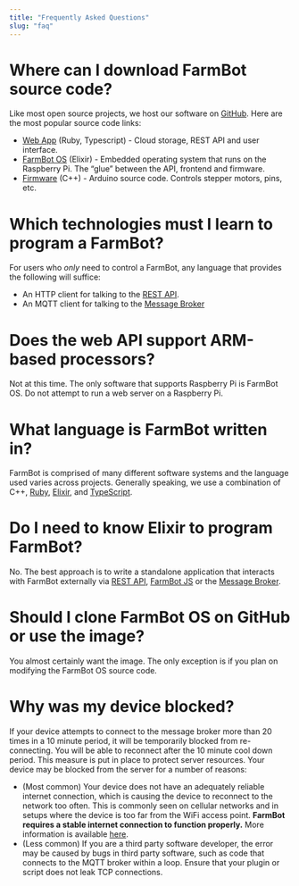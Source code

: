 ```yaml
---
title: "Frequently Asked Questions"
slug: "faq"
---
```


# Where can I download FarmBot source code?
Like most open source projects, we host our software on [GitHub](https://github.com/farmbot). Here are the most popular source code links:
  * [Web App](https://github.com/FarmBot/Farmbot-Web-App) (Ruby, Typescript) - Cloud storage, REST API and user interface.
  * [FarmBot OS](https://github.com/FarmBot/farmbot_os) (Elixir) - Embedded operating system that runs on the Raspberry Pi. The “glue” between the API, frontend and firmware.
  * [Firmware](https://github.com/FarmBot/farmbot-arduino-firmware) (C++) - Arduino source code. Controls stepper motors, pins, etc.

# Which technologies must I learn to program a FarmBot?
For users who _only_ need to control a FarmBot, any language that provides the following will suffice:

 * An HTTP client for talking to the [REST API](../web-app/rest-api.md).
 * An MQTT client for talking to the [Message Broker](../../docs/message-broker.md)

# Does the web API support ARM-based processors?
Not at this time. The only software that supports Raspberry Pi is FarmBot OS. Do not attempt to run a web server on a Raspberry Pi.

# What language is FarmBot written in?
FarmBot is comprised of many different software systems and the language used varies across projects. Generally speaking, we use a combination of C++, [Ruby](https://www.ruby-lang.org/en/), [Elixir](https://elixir-lang.org), and [TypeScript](https://www.typescriptlang.org).

# Do I need to know Elixir to program FarmBot?
No. The best approach is to write a standalone application that interacts with FarmBot externally via [REST API](../web-app/rest-api.md), [FarmBot JS](../farmbot-js.md) or the [Message Broker](../../docs/message-broker.md).

# Should I clone FarmBot OS on GitHub or use the image?
You almost certainly want the image. The only exception is if you plan on modifying the FarmBot OS source code.

# Why was my device blocked?
If your device attempts to connect to the message broker more than 20 times in a 10 minute period, it will be temporarily blocked from re-connecting. You will be able to reconnect after the 10 minute cool down period. This measure is put in place to protect server resources. Your device may be blocked from the server for a number of reasons:

 * (Most common) Your device does not have an adequately reliable internet connection, which is causing the device to reconnect to the network too often. This is commonly seen on cellular networks and in setups where the device is too far from the WiFi access point. **FarmBot requires a stable internet connection to function properly.** More information is available [here](https://software.farm.bot/docs/connecting-farmbot-to-the-internet).
 * (Less common) If you are a third party software developer, the error may be caused by bugs in third party software, such as code that connects to the MQTT broker within a loop. Ensure that your plugin or script does not leak TCP connections.
